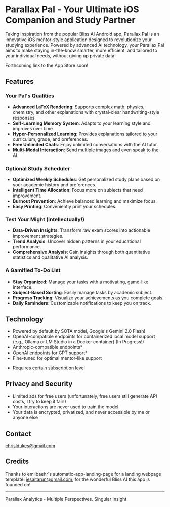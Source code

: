# Parallax Pal - Your Ultimate iOS Companion and Study Partner

Taking inspiration from the popular Bliss AI Android app, Parallax Pal is an innovative iOS mentor-style application designed to revolutionize your studying experience. Powered by advanced AI technology, your Parallax Pal aims to make staying in-the-know smarter, more efficient, and tailored to your individual needs, without giving up private data!

Forthcoming link to the App Store soon!

## Features

### Your Pal's Qualities
- **Advanced LaTeX Rendering**: Supports complex math, physics, chemistry, and other explanations with crystal-clear handwriting-style responses.
- **Self-Learning Memory System**: Adapts to your learning style and improves over time.
- **Hyper-Personalized Learning**: Provides explanations tailored to your curriculum, grade, and preferences.
- **Free Unlimited Chats**: Enjoy unlimited conversations with the AI tutor.
- **Multi-Modal Interaction**: Send multiple images and even speak to the AI.

### Optional Study Scheduler
- **Optimized Weekly Schedules**: Get personalized study plans based on your academic history and preferences.
- **Intelligent Time Allocation**: Focus more on subjects that need improvement.
- **Burnout Prevention**: Achieve balanced learning and maximize focus.
- **Easy Printing**: Conveniently print your schedules.

### Test Your Might (intellectually!)
- **Data-Driven Insights**: Transform raw exam scores into actionable improvement strategies.
- **Trend Analysis**: Uncover hidden patterns in your educational performance.
- **Comprehensive Analysis**: Gain insights through both quantitative statistics and qualitative AI analysis.

### A Gamified To-Do List
- **Stay Organized**: Manage your tasks with a motivating, game-like interface.
- **Subject-Based Sorting**: Easily manage tasks by academic subject.
- **Progress Tracking**: Visualize your achievements as you complete goals.
- **Daily Reminders**: Customizable notifications to keep you on track.

## Technology
- Powered by default by SOTA model, Google's Gemini 2.0 Flash!
- OpenAI-compatible endpoints for containerized local model support (e.g., Ollama or LM Studio in a Docker container) (In Progress!)
- Anthropic-compatible endpoints* 
- OpenAI endpoints for GPT support*
- Fine-tuned for optimal mentor-like support
* Requires certain subscription level

## Privacy and Security
- Limited ads for free users (unfortunately, free users still generate API costs, I try to keep it fair!)
- Your interactions are never used to train the model
- Your data is encrypted, privatized, and never accessible by me or anyone else

## Contact
chrisldukes@gmail.com

## Credits
Thanks to emilbaehr's automatic-app-landing-page for a landing webpage template!
jesaitarun@gmail.com, for the wonderful Bliss AI this app is founded on!

---

Parallax Analytics - Multiple Perspectives. Singular Insight.
